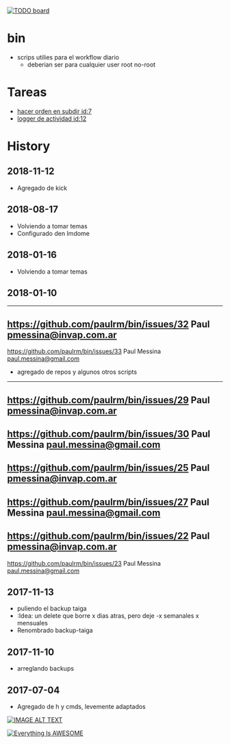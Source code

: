 [![TODO board](https://imdone.io/api/1.0/projects/5b76ce7739181b392aa142e3/badge)](https://imdone.io/app#/board/paulrm/bin)

# bin
- scrips utilies para el workflow diario
  - deberian ser para cualquier user root no-root


# Tareas
- [hacer orden en subdir id:7](#IDEA:)
- [logger de actividad id:12](#FIX:)


#   History

## 2018-11-12
* Agregado de kick

## 2018-08-17
* Volviendo a tomar temas
* Configurado den Imdome

## 2018-01-16
* Volviendo a tomar temas

## 2018-01-10
 ----
 <https://github.com/paulrm/bin/issues/32>
 Paul
 pmessina@invap.com.ar
 ----
 <https://github.com/paulrm/bin/issues/33>
 Paul Messina
 paul.messina@gmail.com
* agregado de repos y algunos otros scripts
 ----
 <https://github.com/paulrm/bin/issues/29>
 Paul
 pmessina@invap.com.ar
 ----
 <https://github.com/paulrm/bin/issues/30>
 Paul Messina
 paul.messina@gmail.com
 ----
 <https://github.com/paulrm/bin/issues/25>
 Paul
 pmessina@invap.com.ar
 ----
 <https://github.com/paulrm/bin/issues/27>
 Paul Messina
 paul.messina@gmail.com
 ----
 <https://github.com/paulrm/bin/issues/22>
 Paul
 pmessina@invap.com.ar
 ----
 <https://github.com/paulrm/bin/issues/23>
 Paul Messina
 paul.messina@gmail.com

## 2017-11-13
* puliendo el backup taiga
* :Idea:  un delete que borre x dias atras, pero deje -x semanales x mensuales
* Renombrado backup-taiga

## 2017-11-10
* arreglando backups

## 2017-07-04
* Agregado de h y cmds, levemente adaptados


[![IMAGE ALT TEXT](http://img.youtube.com/vi/0zZ2d0Xdnjg/0.jpg)](http://www.youtube.com/watch?v=0zZ2d0Xdnjg "Video Title")


[![Everything Is AWESOME](https://img.youtube.com/vi/StTqXEQ2l-Y/0.jpg)](https://www.youtube.com/watch?v=StTqXEQ2l-Y "Everything Is AWESOME")
